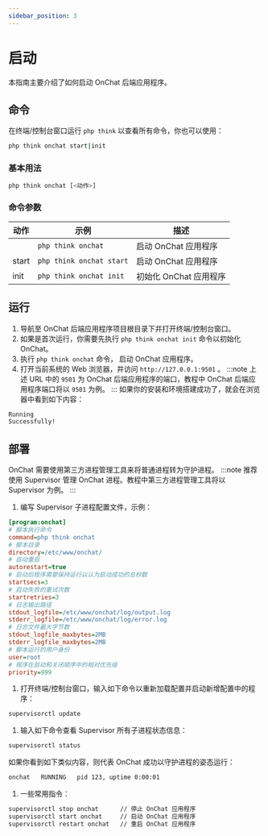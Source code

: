 ```yaml
---
sidebar_position: 3
---
```


# 启动

本指南主要介绍了如何启动 OnChat 后端应用程序。

## 命令

在终端/控制台窗口运行 `php think` 以查看所有命令，你也可以使用：

```bash
php think onchat start|init
```

### 基本用法

```bash
php think onchat [<动作>]
```

### 命令参数

| 动作 | 示例 | 描述 |
| - | - | - |
|         | `php think onchat`         | 启动 OnChat 应用程序 |
| start   | `php think onchat start`   | 启动 OnChat 应用程序 |
| init    | `php think onchat init`    | 初始化 OnChat 应用程序 |

## 运行

1. 导航至 OnChat 后端应用程序项目根目录下并打开终端/控制台窗口。
1. 如果是首次运行，你需要先执行 `php think onchat init` 命令以初始化 OnChat。
1. 执行 `php think onchat` 命令， 启动 OnChat 应用程序。
1. 打开当前系统的 Web 浏览器，并访问 `http://127.0.0.1:9501` 。
  :::note
  上述 URL 中的 `9501` 为 OnChat 后端应用程序的端口，教程中 OnChat 后端应用程序端口将以 `9501` 为例。
  :::
  如果你的安装和环境搭建成功了，就会在浏览器中看到如下内容：

  ```txt
  Running
  Successfully!
  ```

## 部署

OnChat 需要使用第三方进程管理工具来将普通进程转为守护进程。
:::note
推荐使用 Supervisor 管理 OnChat 进程。教程中第三方进程管理工具将以 Supervisor 为例。
:::

1. 编写 Supervisor 子进程配置文件，示例：

  ```ini
  [program:onchat]
  # 脚本执行命令
  command=php think onchat
  # 脚本目录
  directory=/etc/www/onchat/
  # 自动重启
  autorestart=true
  # 启动后程序需要保持运行以认为启动成功的总秒数
  startsecs=3
  # 启动失败的重试次数
  startretries=3
  # 日志输出路径
  stdout_logfile=/etc/www/onchat/log/output.log
  stderr_logfile=/etc/www/onchat/log/error.log
  # 日志文件最大字节数
  stdout_logfile_maxbytes=2MB
  stderr_logfile_maxbytes=2MB
  # 脚本运行的用户身份
  user=root
  # 程序在启动和关闭顺序中的相对优先级
  priority=999
  ```

1. 打开终端/控制台窗口，输入如下命令以重新加载配置并启动新增配置中的程序：

  ```bash
  supervisorctl update
  ```

1. 输入如下命令查看 Supervisor 所有子进程状态信息：

  ```bash
  supervisorctl status
  ```

  如果你看到如下类似内容，则代表 OnChat 成功以守护进程的姿态运行：

  ```bash
  onchat   RUNNING   pid 123, uptime 0:00:01
  ```

1. 一些常用指令：

  ```bash
  supervisorctl stop onchat      // 停止 OnChat 应用程序
  supervisorctl start onchat     // 启动 OnChat 应用程序
  supervisorctl restart onchat   // 重启 OnChat 应用程序
  ```
